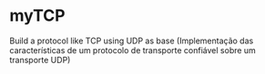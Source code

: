# myTCP
Build a protocol like TCP using UDP as base
(Implementação das características de um protocolo de transporte confiável sobre um transporte UDP)

